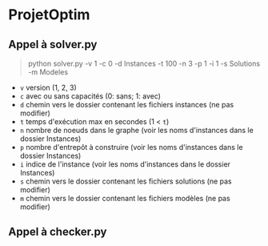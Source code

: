 # ProjetOptim

## Appel à solver.py
> python solver.py -v 1 -c 0 -d Instances -t 100 -n 3 -p 1 -i 1 -s Solutions -m Modeles
- `v` version (1, 2, 3)
- `c` avec ou sans capacités (0: sans; 1: avec)
- `d` chemin vers le dossier contenant les fichiers instances (ne pas modifier)
- `t` temps d'exécution max en secondes (1 < `t`)
- `n` nombre de noeuds dans le graphe (voir les noms d'instances dans le dossier Instances)
- `p` nombre d'entrepôt à construire (voir les noms d'instances dans le dossier Instances)
- `i` indice de l'instance (voir les noms d'instances dans le dossier Instances)
- `s` chemin vers le dossier contenant les fichiers solutions (ne pas modifier)
- `m` chemin vers le dossier contenant les fichiers modèles (ne pas modifier)

## Appel à checker.py
